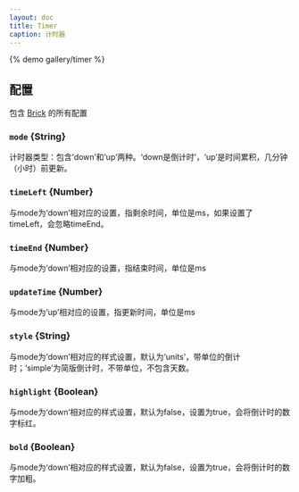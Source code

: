 ```yaml
---
layout: doc
title: Timer
caption: 计时器
---
```


{% demo gallery/timer %}

## 配置

包含 [Brick](/brix/core/brick) 的所有配置

### `mode` {String}

计时器类型：包含‘down’和‘up’两种。‘down是倒计时’，‘up’是时间累积，几分钟（小时）前更新。

### `timeLeft` {Number}

与mode为‘down’相对应的设置，指剩余时间，单位是ms，如果设置了timeLeft，会忽略timeEnd。

### `timeEnd` {Number}

与mode为‘down’相对应的设置，指结束时间，单位是ms

### `updateTime` {Number}

与mode为‘up’相对应的设置，指更新时间，单位是ms

### `style` {String}

与mode为‘down’相对应的样式设置，默认为‘units’，带单位的倒计时；‘simple’为简版倒计时，不带单位，不包含天数。

### `highlight` {Boolean}

与mode为‘down’相对应的样式设置，默认为false，设置为true，会将倒计时的数字标红。

### `bold` {Boolean}

与mode为‘down’相对应的样式设置，默认为false，设置为true，会将倒计时的数字加粗。


